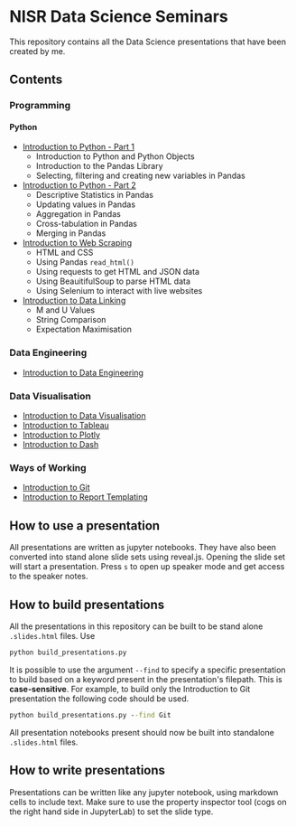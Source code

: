 # NISR Data Science Seminars 

This repository contains all the Data Science presentations that have been created by me. 

## Contents

### Programming 

#### Python 

- [Introduction to Python - Part 1](<./Introduction to Python/Introduction to Python Part 1.ipynb>)
    - Introduction to Python and Python Objects
    - Introduction to the Pandas Library
    - Selecting, filtering and creating new variables in Pandas
- [Introduction to Python - Part 2](<./Introduction to Python/Introduction to Python Part 2.ipynb>)
    - Descriptive Statistics in Pandas
    - Updating values in Pandas
    - Aggregation in Pandas
    - Cross-tabulation in Pandas
    - Merging in Pandas
- [Introduction to Web Scraping](<./Introduction to Web Scraping/Introduction to Web Scraping.ipynb>)
    - HTML and CSS 
    - Using Pandas `read_html()`
    - Using requests to get HTML and JSON data
    - Using BeauitifulSoup to parse HTML data
    - Using Selenium to interact with live websites
- [Introduction to Data Linking](<./Introduction to Data Linking/Introduction to Data Linking.ipynb>)
    - M and U Values
    - String Comparison
    - Expectation Maximisation


### Data Engineering 

- [Introduction to Data Engineering](<./Introduction to Data Engineering/Introduction to Data Engineering.ipynb>)

### Data Visualisation 

- [Introduction to Data Visualisation](<./Introduction to Data Visualisation/Introduction to Data Visualisation.ipynb>)
- [Introduction to Tableau](<./Introduction to Tableau/Introduction to Tableau.ipynb>)
- [Introduction to Plotly](<./Introduction to Plotly/Introduction to Plotly.ipynb>)
- [Introduction to Dash](<./Introduction to Dash/Introduction to Dash.ipynb>)

### Ways of Working 

- [Introduction to Git](<./Introduction to Git/Introduction to Git.ipynb>)
- [Introduction to Report Templating](<./Introduction to Plotly/Introduction to Report Templating.ipynb>)

## How to use a presentation 

All presentations are written as jupyter notebooks. They have also been converted into stand alone slide sets using reveal.js. Opening the slide set will start a presentation. Press `s` to open up speaker mode and get access to the speaker notes.  

## How to build presentations 

All the presentations in this repository can be built to be stand alone `.slides.html` files. Use 

```cmd
python build_presentations.py
```

It is possible to use the argument `--find` to specify a specific presentation to build based on a keyword present in the presentation's filepath. This is **case-sensitive**. For example, to build only the Introduction to Git presentation the following code should be used. 

```cmd
python build_presentations.py --find Git
```

All presentation notebooks present should now be built into standalone `.slides.html` files. 

## How to write presentations 

Presentations can be written like any jupyter notebook, using markdown cells to include text. Make sure to use the property inspector tool (cogs on the right hand side in JupyterLab) to set the slide type.
